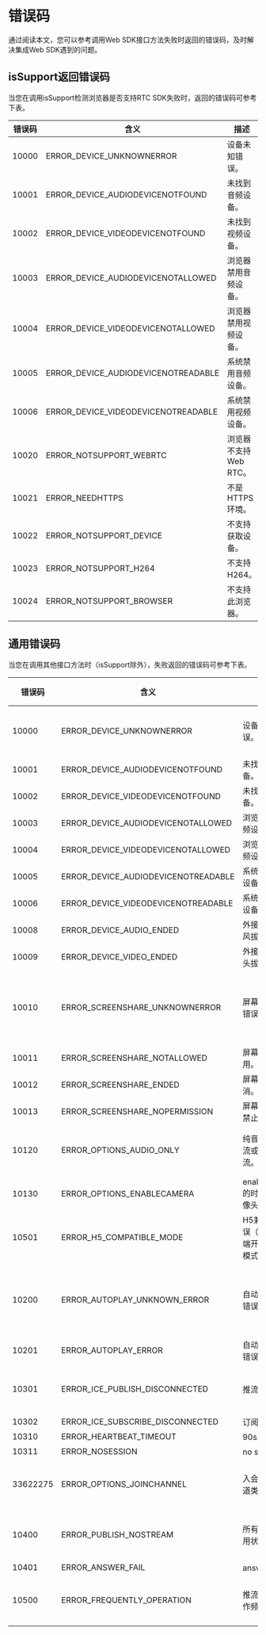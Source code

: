 # 错误码

通过阅读本文，您可以参考调用Web SDK接口方法失败时返回的错误码，及时解决集成Web SDK遇到的问题。

## isSupport返回错误码

当您在调用isSupport检测浏览器是否支持RTC SDK失败时，返回的错误码可参考下表。

|错误码|含义|描述|类型|
|---|--|--|--|
|10000|ERROR\_DEVICE\_UNKNOWNERROR|设备未知错误。|设备错误|
|10001|ERROR\_DEVICE\_AUDIODEVICENOTFOUND|未找到音频设备。|
|10002|ERROR\_DEVICE\_VIDEODEVICENOTFOUND|未找到视频设备。|
|10003|ERROR\_DEVICE\_AUDIODEVICENOTALLOWED|浏览器禁用音频设备。|
|10004|ERROR\_DEVICE\_VIDEODEVICENOTALLOWED|浏览器禁用视频设备。|
|10005|ERROR\_DEVICE\_AUDIODEVICENOTREADABLE|系统禁用音频设备。|
|10006|ERROR\_DEVICE\_VIDEODEVICENOTREADABLE|系统禁用视频设备。|
|10020|ERROR\_NOTSUPPORT\_WEBRTC|浏览器不支持Web RTC。| Web RTC检测错误|
|10021|ERROR\_NEEDHTTPS|不是HTTPS环境。|
|10022|ERROR\_NOTSUPPORT\_DEVICE|不支持获取设备。|
|10023|ERROR\_NOTSUPPORT\_H264|不支持H264。|
|10024|ERROR\_NOTSUPPORT\_BROWSER|不支持此浏览器。|

## 通用错误码

当您在调用其他接口方法时（isSupport除外），失败返回的错误码可参考下表。

|错误码|含义|描述|类型|
|---|--|--|--|
|10000|ERROR\_DEVICE\_UNKNOWNERROR|设备未知错误。|设备错误|
|10001|ERROR\_DEVICE\_AUDIODEVICENOTFOUND|未找到音频设备。|
|10002|ERROR\_DEVICE\_VIDEODEVICENOTFOUND|未找到视频设备。|
|10003|ERROR\_DEVICE\_AUDIODEVICENOTALLOWED|浏览器禁用音频设备。|
|10004|ERROR\_DEVICE\_VIDEODEVICENOTALLOWED|浏览器禁用视频设备。|
|10005|ERROR\_DEVICE\_AUDIODEVICENOTREADABLE|系统禁用音频设备。|
|10006|ERROR\_DEVICE\_VIDEODEVICENOTREADABLE|系统禁用视频设备。|
|10008|ERROR\_DEVICE\_AUDIO\_ENDED|外接设备麦克风拔出。|
|10009|ERROR\_DEVICE\_VIDEO\_ENDED|外接设备摄像头拔出。|
|10010|ERROR\_SCREENSHARE\_UNKNOWNERROR|屏幕共享未知错误。|屏幕共享错误|
|10011|ERROR\_SCREENSHARE\_NOTALLOWED|屏幕共享被禁用。|
|10012|ERROR\_SCREENSHARE\_ENDED|屏幕共享已取消。|
|10013|ERROR\_SCREENSHARE\_NOPERMISSION|屏幕共享系统禁止（mac）。|
|10120|ERROR\_OPTIONS\_AUDIO\_ONLY|纯音频模式推流或订阅其他流。|配置错误|
|10130|ERROR\_OPTIONS\_ENABLECAMERA|enableCamera的时候调用摄像头。|
|10501|ERROR\_H5\_COMPATIBLE\_MODE|H5兼容模式错误（需要非H5端开启H5兼容模式）。|
|10200|ERROR\_AUTOPLAY\_UNKNOWN\_ERROR|自动播放未知错误。|自动播放错误|
|10201|ERROR\_AUTOPLAY\_ERROR|自动播放失败错误。|
|10301|ERROR\_ICE\_PUBLISH\_DISCONNECTED|推流ice断开。|网络错误|
|10302|ERROR\_ICE\_SUBSCRIBE\_DISCONNECTED|订阅ice断开。|
|10310|ERROR\_HEARTBEAT\_TIMEOUT|90s心跳超时。|
|10311|ERROR\_NOSESSION|no session。|
|33622275|ERROR\_OPTIONS\_JOINCHANNEL|入会失败，频道类型错误。|频道类型|
|10400|ERROR\_PUBLISH\_NOSTREAM|所有流都是禁用状态。|推流错误|
|10401|ERROR\_ANSWER\_FAIL|answer失败。|
|10500|ERROR\_FREQUENTLY\_OPERATION|推流或订阅操作频繁。|操作错误|

